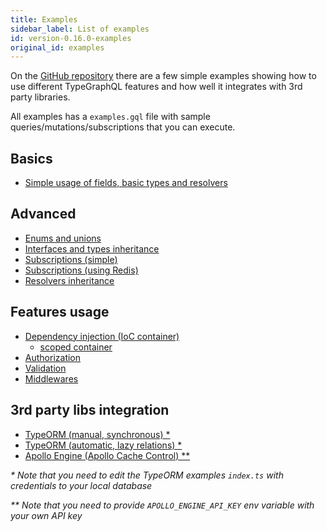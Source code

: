```yaml
---
title: Examples
sidebar_label: List of examples
id: version-0.16.0-examples
original_id: examples
---
```


On the [GitHub repository](https://github.com/MichalLytek/type-graphql) there are a few simple examples showing how to use different TypeGraphQL features and how well it integrates with 3rd party libraries.

All examples has a `examples.gql` file with sample queries/mutations/subscriptions that you can execute.

## Basics

- [Simple usage of fields, basic types and resolvers](https://github.com/MichalLytek/type-graphql/tree/v0.16.0/examples/simple-usage)

## Advanced

- [Enums and unions](https://github.com/MichalLytek/type-graphql/tree/v0.16.0/examples/enums-and-unions)
- [Interfaces and types inheritance](https://github.com/MichalLytek/type-graphql/tree/v0.16.0/examples/interfaces-inheritance)
- [Subscriptions (simple)](https://github.com/MichalLytek/type-graphql/tree/v0.16.0/examples/simple-subscriptions)
- [Subscriptions (using Redis)](https://github.com/MichalLytek/type-graphql/tree/v0.16.0/examples/redis-subscriptions)
- [Resolvers inheritance](https://github.com/MichalLytek/type-graphql/tree/v0.16.0/examples/resolvers-inheritance)

## Features usage

- [Dependency injection (IoC container)](https://github.com/MichalLytek/type-graphql/tree/v0.16.0/examples/using-container)
  - [scoped container](https://github.com/MichalLytek/type-graphql/tree/v0.16.0/examples/using-scoped-container)
- [Authorization](https://github.com/MichalLytek/type-graphql/tree/v0.16.0/examples/authorization)
- [Validation](https://github.com/MichalLytek/type-graphql/tree/v0.16.0/examples/automatic-validation)
- [Middlewares](https://github.com/MichalLytek/type-graphql/tree/v0.16.0/examples/middlewares)

## 3rd party libs integration

- [TypeORM (manual, synchronous) \*](https://github.com/MichalLytek/type-graphql/tree/v0.16.0/examples/typeorm-basic-usage)
- [TypeORM (automatic, lazy relations) \*](https://github.com/MichalLytek/type-graphql/tree/v0.16.0/examples/typeorm-lazy-relations)
- [Apollo Engine (Apollo Cache Control) \*\*](https://github.com/MichalLytek/type-graphql/tree/v0.16.0/examples/apollo-engine)

_\* Note that you need to edit the TypeORM examples `index.ts` with credentials to your local database_

_\*\* Note that you need to provide `APOLLO_ENGINE_API_KEY` env variable with your own API key_
